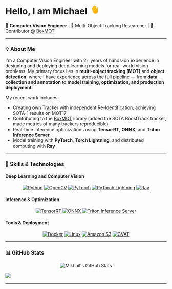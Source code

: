 <h1>Hello, I am Michael <img src="https://github.com/Fleyderer/Fleyderer/blob/main/Assets/waving_hand.gif" width="28px" alt="👋"></h1>

🎯 **Computer Vision Engineer** | 🧠 Multi-Object Tracking Researcher | 🧪 Contributor @ [BoxMOT](https://github.com/Box-MOT/BoxMOT)

---

### 💡 About Me

I'm a Computer Vision Engineer with 2+ years of hands-on experience in designing and deploying deep learning models for real-world vision problems. My primary focus lies in **multi-object tracking (MOT)** and **object detection**, where I have experience across the full pipeline — from **data collection and annotation** to **model training, optimization, and production deployment**.

My recent work includes:
- Creating own Tracker with independent Re-Identification, achieving SOTA-1 results on MOT17
- Contributing to the [BoxMOT](https://github.com/Box-MOT/BoxMOT) library (added the SOTA BoostTrack tracker, made metrics of many trackers reproducible)
- Real-time inference optimizations using **TensorRT**, **ONNX**, and **Triton Inference Server**
- Model training with **PyTorch**, **Torch Lightning**, and distributed computing with **Ray**

---

### 🧠 Skills & Technologies

#### Deep Learning and Computer Vision
<p align="center">
  <a href="https://www.python.org/">
    <img src="https://img.shields.io/badge/Python-3776AB?logo=python&logoColor=white" alt="Python" /></a>
  <a href="https://opencv.org/">
    <img src="https://img.shields.io/badge/OpenCV-5C3EE8?logo=opencv&logoColor=white" alt="OpenCV" /></a>
  <a href="https://pytorch.org/">
    <img src="https://img.shields.io/badge/PyTorch-EE4C2C?logo=pytorch&logoColor=white" alt="PyTorch" /></a>
  <a href="https://www.pytorchlightning.ai/">
    <img src="https://img.shields.io/badge/PyTorch%20Lightning-000000?logo=pytorch&logoColor=white" alt="PyTorch Lightning" /></a>
  <a href="https://www.ray.io/">
    <img src="https://img.shields.io/badge/Ray-000000?logo=ray&logoColor=white" alt="Ray" /></a>
</p>

#### Inference & Optimization
<p align="center">
  <a href="https://developer.nvidia.com/tensorrt">
    <img src="https://img.shields.io/badge/TensorRT-76B900?logo=NVIDIA&logoColor=white" alt="TensorRT" /></a>
  <a href="https://onnx.ai/">
    <img src="https://img.shields.io/badge/ONNX-000000?logo=onnx&logoColor=white" alt="ONNX" /></a>
  <a href="https://developer.nvidia.com/nvidia-triton-inference-server">
    <img src="https://img.shields.io/badge/Triton-76B900?logo=NVIDIA&logoColor=white" alt="Triton Inference Server" /></a>
</p>

#### Tools & Deployment
<p align="center">
  <a href="https://www.docker.com/">
    <img src="https://img.shields.io/badge/Docker-2496ED?logo=docker&logoColor=white" alt="Docker" /></a>
  <a href="https://www.kernel.org/">
    <img src="https://img.shields.io/badge/Linux-FCC624?logo=linux&logoColor=black" alt="Linux" /></a>
  <a href="https://aws.amazon.com/s3/">
    <img src="https://img.shields.io/badge/Amazon%20S3-569A31?logo=amazonaws&logoColor=white" alt="Amazon S3" /></a>
  <a href="https://github.com/opencv/cvat">
    <img src="https://img.shields.io/badge/CVAT-333333?logo=opencv&logoColor=white" alt="CVAT" /></a>
</p>



---

### 📊 GitHub Stats

<p align="center">
  <img src="https://github-readme-stats.vercel.app/api?username=fleyderer&show_icons=true&theme=dark&hide_border=true" alt="Mikhail's GitHub Stats" />
</p>

![](https://komarev.com/ghpvc/?username=fleyderer&base=125)

---
